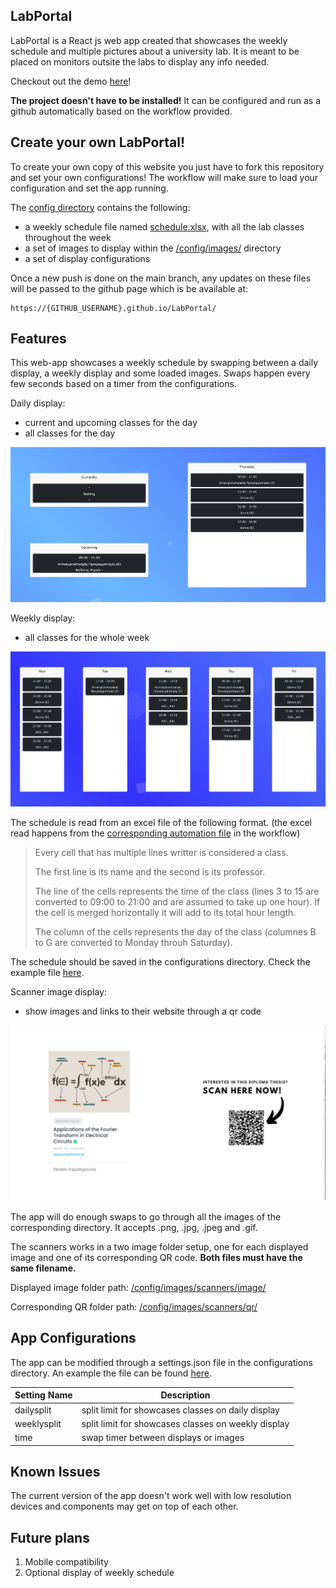 ## LabPortal

LabPortal is a React js web app created that showcases the weekly schedule and multiple pictures
about a university lab. It is meant to be placed on monitors outsite the labs to display any info
needed.

Checkout out the demo [here](https://vaggm.github.io/LabPortal/)!

**The project doesn't have to be installed!** It can be configured and run as a github automatically
based on the workflow provided.

## Create your own LabPortal!

To create your own copy of this website you just have to fork this repository and set your own configurations!
The workflow will make sure to load your configuration and set the app running.

The [config directory](./config/) contains the following:
- a weekly schedule file named [schedule.xlsx](./config/schedule.xlsx), with all the lab classes throughout the week
- a set of images to display within the [/config/images/](./config/images/) directory
- a set of display configurations

Once a new push is done on the main branch, any updates on these files will be passed to the github page
which is be available at:

```
https://{GITHUB_USERNAME}.github.io/LabPortal/
```

## Features

This web-app showcases a weekly schedule by swapping between a daily display,
a weekly display and some loaded images. Swaps happen every few seconds based 
on a timer from the configurations.

Daily display:

- current and upcoming classes for the day
- all classes for the day

![Daily display](./showcasing/screenshots/dailydisplay.png)

Weekly display:

- all classes for the whole week

![Weekly display](./showcasing/screenshots/weeklydisplay.png)

The schedule is read from an excel file of the following format.
(the excel read happens from the [corresponding automation file](./automation-scripts/excelToObject.js) in the workflow)

> Every cell that has multiple lines writter is considered a class.
>
> The first line is its name and the second is its professor.
>
> The line of the cells represents the time of the class
> (lines 3 to 15 are converted to 09:00 to 21:00 and are assumed
> to take up one hour). If the cell is merged horizontally it will
> add to its total hour length.
> 
> The column of the cells represents the day of the class
> (columnes B to G are converted to Monday throuh Saturday).

The schedule should be saved in the configurations directory. Check the example file [here](./config/schedule.xlsx).

Scanner image display:

- show images and links to their website through a qr code

![Image display](./showcasing/screenshots/imagedisplay.png)

The app will do enough swaps to go through all the images of the corresponding directory.
It accepts .png, .jpg, .jpeg and .gif.

The scanners works in a two image folder setup, one for each displayed image and one of its corresponding QR code. **Both files must have the same filename.**

Displayed image folder path: [/config/images/scanners/image/](./config/images/scanners/image/)

Corresponding QR folder path: [/config/images/scanners/qr/](./config/images/scanners/qr/)

## App Configurations

The app can be modified through a settings.json file in the configurations directory.
An example the file can be found [here](./config/settings.json).

| Setting Name | Description |
| --- | --- |
| dailysplit | split limit for showcases classes on daily display |
| weeklysplit | split limit for showcases classes on weekly display |
| time | swap timer between displays or images |

## Known Issues

The current version of the app doesn't work well
with low resolution devices and components may
get on top of each other.

## Future plans

1) Mobile compatibility
2) Optional display of weekly schedule
